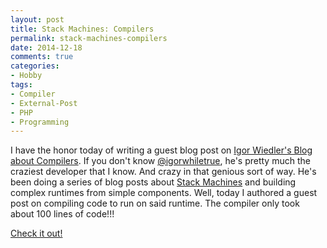 ```yaml
---
layout: post
title: Stack Machines: Compilers
permalink: stack-machines-compilers
date: 2014-12-18
comments: true
categories:
- Hobby
tags:
- Compiler
- External-Post
- PHP
- Programming
---
```


I have the honor today of writing a guest blog post on [Igor Wiedler's Blog about Compilers](https://igor.io/2014/12/18/stack-machines-compilers.html). If you don't know [@igorwhiletrue](https://twitter.com/igorwhiletrue), he's pretty much the craziest developer that I know. And crazy in that genious sort of way. He's been doing a series of blog posts about [Stack Machines](https://igor.io/2013/08/28/stack-machines-fundamentals.html) and building complex runtimes from simple components. Well, today I authored a guest post on compiling code to run on said runtime. The compiler only took about 100 lines of code!!!

[Check it out!](https://igor.io/2014/12/18/stack-machines-compilers.html)

